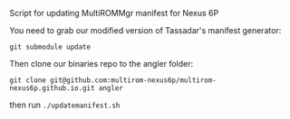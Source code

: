 Script for updating MultiROMMgr manifest for Nexus 6P

You need to grab our modified version of Tassadar's manifest generator:

`git submodule update`

Then clone our binaries repo to the angler folder:

`git clone git@github.com:multirom-nexus6p/multirom-nexus6p.github.io.git angler`

then run
`./updatemanifest.sh`

